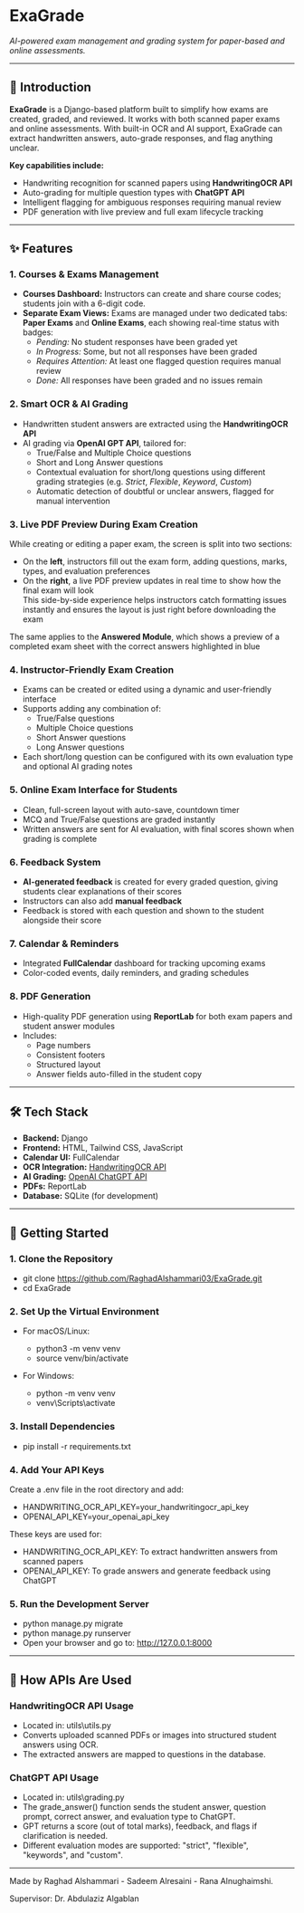 # **ExaGrade**  

*AI-powered exam management and grading system for paper-based and online assessments.*

---

## 🌟 Introduction

**ExaGrade** is a Django-based platform built to simplify how exams are created, graded, and reviewed. It works with both scanned paper exams and online assessments. With built-in OCR and AI support, ExaGrade can extract handwritten answers, auto-grade responses, and flag anything unclear.


**Key capabilities include:**
- Handwriting recognition for scanned papers using **HandwritingOCR API**  
- Auto-grading for multiple question types with **ChatGPT API**  
- Intelligent flagging for ambiguous responses requiring manual review  
- PDF generation with live preview and full exam lifecycle tracking  

---

## ✨ Features

### **1. Courses & Exams Management** 
- **Courses Dashboard:** Instructors can create and share course codes; students join with a 6-digit code.  
- **Separate Exam Views:** Exams are managed under two dedicated tabs: **Paper Exams** and **Online Exams**, each showing real-time status with badges:
  - *Pending:* No student responses have been graded yet  
  - *In Progress:* Some, but not all responses have been graded  
  - *Requires Attention:* At least one flagged question requires manual review  
  - *Done:* All responses have been graded and no issues remain  

### **2. Smart OCR & AI Grading**
- Handwritten student answers are extracted using the **HandwritingOCR API**
- AI grading via **OpenAI GPT API**, tailored for:
  - True/False and Multiple Choice questions  
  - Short and Long Answer questions  
  - Contextual evaluation for short/long questions using different grading strategies (e.g. *Strict*, *Flexible*, *Keyword*, *Custom*)  
  - Automatic detection of doubtful or unclear answers, flagged for manual intervention  

### **3. Live PDF Preview During Exam Creation**
While creating or editing a paper exam, the screen is split into two sections:
- On the **left**, instructors fill out the exam form, adding questions, marks, types, and evaluation preferences  
- On the **right**, a live PDF preview updates in real time to show how the final exam will look  
This side-by-side experience helps instructors catch formatting issues instantly and ensures the layout is just right before downloading the exam

The same applies to the **Answered Module**, which shows a preview of a completed exam sheet with the correct answers highlighted in blue  


### **4. Instructor-Friendly Exam Creation**
- Exams can be created or edited using a dynamic and user-friendly interface  
- Supports adding any combination of:  
  - True/False questions  
  - Multiple Choice questions  
  - Short Answer questions  
  - Long Answer questions  
- Each short/long question can be configured with its own evaluation type and optional AI grading notes  

### **5. Online Exam Interface for Students**
- Clean, full-screen layout with auto-save, countdown timer
- MCQ and True/False questions are graded instantly  
- Written answers are sent for AI evaluation, with final scores shown when grading is complete  

### **6. Feedback System**
- **AI-generated feedback** is created for every graded question, giving students clear explanations of their scores  
- Instructors can also add **manual feedback**
- Feedback is stored with each question and shown to the student alongside their score  

### **7. Calendar & Reminders**
- Integrated **FullCalendar** dashboard for tracking upcoming exams  
- Color-coded events, daily reminders, and grading schedules  

### **8. PDF Generation**
- High-quality PDF generation using **ReportLab** for both exam papers and student answer modules  
- Includes:
  - Page numbers  
  - Consistent footers  
  - Structured layout  
  - Answer fields auto-filled in the student copy  

---

## 🛠️ Tech Stack

- **Backend:** Django
- **Frontend:** HTML, Tailwind CSS, JavaScript  
- **Calendar UI:** FullCalendar  
- **OCR Integration:** [HandwritingOCR API](https://www.handwritingocr.com/)  
- **AI Grading:** [OpenAI ChatGPT API](https://platform.openai.com/)  
- **PDFs:** ReportLab  
- **Database:** SQLite (for development)

---

## 🚀 Getting Started

### **1. Clone the Repository**
- git clone https://github.com/RaghadAlshammari03/ExaGrade.git
- cd ExaGrade

### **2. Set Up the Virtual Environment**
- For macOS/Linux:
  - python3 -m venv venv
  - source venv/bin/activate

- For Windows:
  - python -m venv venv
  - venv\Scripts\activate

### **3. Install Dependencies**
- pip install -r requirements.txt

### **4. Add Your API Keys**
Create a .env file in the root directory and add:
- HANDWRITING_OCR_API_KEY=your_handwritingocr_api_key
- OPENAI_API_KEY=your_openai_api_key

These keys are used for:
- HANDWRITING_OCR_API_KEY: To extract handwritten answers from scanned papers
- OPENAI_API_KEY: To grade answers and generate feedback using ChatGPT

### **5. Run the Development Server**
- python manage.py migrate
- python manage.py runserver
- Open your browser and go to: http://127.0.0.1:8000

---

## 🤖 How APIs Are Used
### HandwritingOCR API Usage
- Located in: utils\utils.py
- Converts uploaded scanned PDFs or images into structured student answers using OCR.
- The extracted answers are mapped to questions in the database.

### ChatGPT API Usage
- Located in: utils\grading.py
- The grade_answer() function sends the student answer, question prompt, correct answer, and evaluation type to ChatGPT.
- GPT returns a score (out of total marks), feedback, and flags if clarification is needed.
- Different evaluation modes are supported: "strict", "flexible", "keywords", and "custom".

---

Made by Raghad Alshammari - Sadeem Alresaini - Rana Alnughaimshi.

Supervisor: Dr. Abdulaziz Algablan
